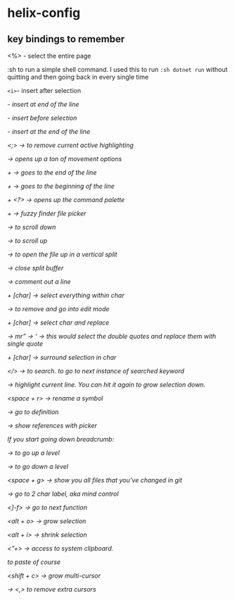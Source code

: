 # helix-config

## key bindings to remember

<%> - select the entire page

:sh to run a simple shell command. I used this to run `:sh dotnet run` without quitting and then going back in every single time

`<i>`- insert after selection

<I> - insert at end of the line

<a> - insert before selection

<A> - insert at the end of the line

<;> → to remove current active highlighting

<g> → opens up a ton of movement options

<g> + <l> → goes to the end of the line

<g> + <h> → goes to the beginning of the line

<SPACE> + <?> → opens up the command palette

<space> + <f> → fuzzy finder file picker

→ <C-n> to scroll down

→ <C-p> to scroll up

→ <C-v> to open the file up in a vertical split

→ <C-wq> close split buffer

<C-c> → comment out a line

<mi> + [char] → select everything within char

→ <c> to remove and go into edit mode

<mr> + [char] → select char and replace

→ mr” → ‘ → this would select the double quotes and replace them with single quote

<ms> + [char] → surround selection in char

</> → to search. <n> to go to next instance of searched keyword

<x> → highlight current line. You can hit it again to grow selection down.

<space + r> → rename a symbol

<gd> → go to definition

<gr> → show references with picker

If you start going down breadcrumb:

→ <C-o> to go up a level

→ <C-i> to go down a level

<space + g> → show you all files that you’ve changed in git

<gw> → go to 2 char label, aka mind control

<]-f> → go to next function

<alt + o> → grow selection

<alt + i> → shrink selection

<”+> → access to system clipboard. <p> to paste of course

<shift + c> → grow multi-cursor

→ <,> to remove extra cursors 
